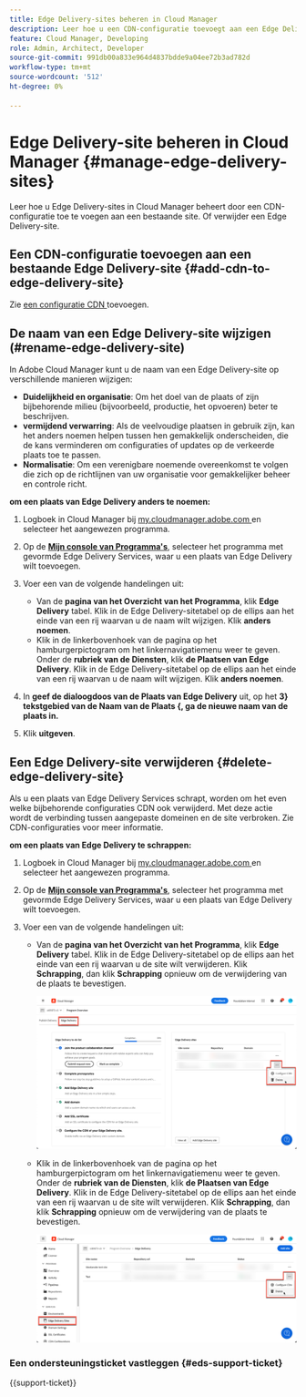 ```yaml
---
title: Edge Delivery-sites beheren in Cloud Manager
description: Leer hoe u een CDN-configuratie toevoegt aan een Edge Delivery-site of een Edge Delivery-site verwijdert.
feature: Cloud Manager, Developing
role: Admin, Architect, Developer
source-git-commit: 991db00a833e964d4837bdde9a04ee72b3ad782d
workflow-type: tm+mt
source-wordcount: '512'
ht-degree: 0%

---
```


# Edge Delivery-site beheren in Cloud Manager {#manage-edge-delivery-sites}

Leer hoe u Edge Delivery-sites in Cloud Manager beheert door een CDN-configuratie toe te voegen aan een bestaande site. Of verwijder een Edge Delivery-site.

## Een CDN-configuratie toevoegen aan een bestaande Edge Delivery-site {#add-cdn-to-edge-delivery-site}

Zie [ een configuratie CDN ](/help/implementing/cloud-manager/cdn-configurations/add-cdn-config.md) toevoegen.

## De naam van een Edge Delivery-site wijzigen (#rename-edge-delivery-site)

In Adobe Cloud Manager kunt u de naam van een Edge Delivery-site op verschillende manieren wijzigen:

* **Duidelijkheid en organisatie**: Om het doel van de plaats of zijn bijbehorende milieu (bijvoorbeeld, productie, het opvoeren) beter te beschrijven.
* **vermijdend verwarring**: Als de veelvoudige plaatsen in gebruik zijn, kan het anders noemen helpen tussen hen gemakkelijk onderscheiden, die de kans verminderen om configuraties of updates op de verkeerde plaats toe te passen.
* **Normalisatie**: Om een verenigbare noemende overeenkomst te volgen die zich op de richtlijnen van uw organisatie voor gemakkelijker beheer en controle richt.

**om een plaats van Edge Delivery anders te noemen:**

1. Logboek in Cloud Manager bij [ my.cloudmanager.adobe.com ](https://my.cloudmanager.adobe.com/) en selecteer het aangewezen programma.
1. Op de **[Mijn console van Programma&#39;s](/help/implementing/cloud-manager/navigation.md#my-programs)**, selecteer het programma met gevormde Edge Delivery Services, waar u een plaats van Edge Delivery wilt toevoegen.
1. Voer een van de volgende handelingen uit:

   * Van de **pagina van het Overzicht van het Programma**, klik **Edge Delivery** tabel. Klik in de Edge Delivery-sitetabel op de ellips aan het einde van een rij waarvan u de naam wilt wijzigen.
Klik **anders noemen**.
   * Klik in de linkerbovenhoek van de pagina op het hamburgerpictogram om het linkernavigatiemenu weer te geven. Onder de **rubriek van de Diensten**, klik **de Plaatsen van Edge Delivery**.
Klik in de Edge Delivery-sitetabel op de ellips aan het einde van een rij waarvan u de naam wilt wijzigen. Klik **anders noemen**.

1. In **geef de dialoogdoos van de Plaats van Edge Delivery** uit, op het **3} tekstgebied van de Naam van de Plaats {, ga de nieuwe naam van de plaats in.**

1. Klik **uitgeven**.

## Een Edge Delivery-site verwijderen {#delete-edge-delivery-site}

Als u een plaats van Edge Delivery Services schrapt, worden om het even welke bijbehorende configuraties CDN ook verwijderd. Met deze actie wordt de verbinding tussen aangepaste domeinen en de site verbroken. Zie CDN-configuraties voor meer informatie. <!-- https://wiki.corp.adobe.com/display/DMSArchitecture/%5BKT%5D+Cloud+Manager+2024.9.0+Release -->

**om een plaats van Edge Delivery te schrappen:**

1. Logboek in Cloud Manager bij [ my.cloudmanager.adobe.com ](https://my.cloudmanager.adobe.com/) en selecteer het aangewezen programma.
1. Op de **[Mijn console van Programma&#39;s](/help/implementing/cloud-manager/navigation.md#my-programs)**, selecteer het programma met gevormde Edge Delivery Services, waar u een plaats van Edge Delivery wilt toevoegen.
1. Voer een van de volgende handelingen uit:

   * Van de **pagina van het Overzicht van het Programma**, klik **Edge Delivery** tabel. Klik in de Edge Delivery-sitetabel op de ellips aan het einde van een rij waarvan u de site wilt verwijderen.
Klik **Schrapping**, dan klik **Schrapping** opnieuw om de verwijdering van de plaats te bevestigen.

     ![ voeg de Plaats van Edge Delivery van het lusje van Edge Delivery toe ](/help/implementing/cloud-manager/assets/cm-eds-delete1.png)

   * Klik in de linkerbovenhoek van de pagina op het hamburgerpictogram om het linkernavigatiemenu weer te geven. Onder de **rubriek van de Diensten**, klik **de Plaatsen van Edge Delivery**.
Klik in de Edge Delivery-sitetabel op de ellips aan het einde van een rij waarvan u de site wilt verwijderen. Klik **Schrapping**, dan klik **Schrapping** opnieuw om de verwijdering van de plaats te bevestigen.


     ![ voeg de Plaats van Edge Delivery van de knoop van Plaatsen van Edge Delivery toe ](/help/implementing/cloud-manager/assets/cm-eds-delete2.png)

### Een ondersteuningsticket vastleggen {#eds-support-ticket}

{{support-ticket}}
